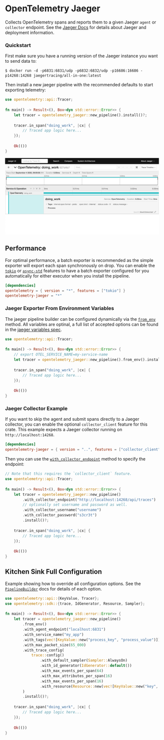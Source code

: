 # OpenTelemetry Jaeger

Collects OpenTelemetry spans and reports them to a given Jaeger `agent` or
`collector` endpoint. See the [Jaeger Docs] for details about Jaeger and
deployment information.

[Jaeger Docs]: https://www.jaegertracing.io/docs/

### Quickstart

First make sure you have a running version of the Jaeger instance you want to
send data to:

```shell
$ docker run -d -p6831:6831/udp -p6832:6832/udp -p16686:16686 -p14268:14268 jaegertracing/all-in-one:latest
```

Then install a new jaeger pipeline with the recommended defaults to start
exporting telemetry:

```rust
use opentelemetry::api::Tracer;

fn main() -> Result<(), Box<dyn std::error::Error>> {
    let tracer = opentelemetry_jaeger::new_pipeline().install()?;

    tracer.in_span("doing_work", |cx| {
        // Traced app logic here...
    });

    Ok(())
}
```

![Jaeger UI](trace.png)

## Performance

For optimal performance, a batch exporter is recommended as the simple exporter
will export each span synchronously on drop. You can enable the [`tokio`] or
[`async-std`] features to have a batch exporter configured for you automatically
for either executor when you install the pipeline.

```toml
[dependencies]
opentelemetry = { version = "*", features = ["tokio"] }
opentelemetry-jaeger = "*"
```

[`tokio`]: https://tokio.rs
[`async-std`]: https://async.rs

### Jaeger Exporter From Environment Variables

The jaeger pipeline builder can be configured dynamically via the [`from_env`]
method. All variables are optinal, a full list of accepted options can be found
in the [jaeger variables spec].

[`from_env`]: https://docs.rs/opentelemetry-jaeger/latest/opentelemetry_jaeger/struct.PipelineBuilder.html#method.from_env
[jaeger variables spec]: https://github.com/open-telemetry/opentelemetry-specification/blob/master/specification/sdk-environment-variables.md#jaeger-exporter

```rust
use opentelemetry::api::Tracer;

fn main() -> Result<(), Box<dyn std::error::Error>> {
    // export OTEL_SERVICE_NAME=my-service-name
    let tracer = opentelemetry_jaeger::new_pipeline().from_env().install()?;

    tracer.in_span("doing_work", |cx| {
        // Traced app logic here...
    });

    Ok(())
}
```

### Jaeger Collector Example

If you want to skip the agent and submit spans directly to a Jaeger collector,
you can enable the optional `collector_client` feature for this crate. This
example expects a Jaeger collector running on `http://localhost:14268`.

```toml
[dependencies]
opentelemetry-jaeger = { version = "..", features = ["collector_client"] }
```

Then you can use the [`with_collector_endpoint`] method to specify the endpoint:

[`with_collector_endpoint`]: https://docs.rs/opentelemetry-jaeger/latest/opentelemetry_jaeger/struct.PipelineBuilder.html#method.with_collector_endpoint

```rust
// Note that this requires the `collector_client` feature.
use opentelemetry::api::Tracer;

fn main() -> Result<(), Box<dyn std::error::Error>> {
    let tracer = opentelemetry_jaeger::new_pipeline()
        .with_collector_endpoint("http://localhost:14268/api/traces")
        // optionally set username and password as well.
        .with_collector_username("username")
        .with_collector_password("s3cr3t")
        .install()?;

    tracer.in_span("doing_work", |cx| {
        // Traced app logic here...
    });

    Ok(())
}
```

## Kitchen Sink Full Configuration

Example showing how to override all configuration options. See the
[`PipelineBuilder`] docs for details of each option.

[`PipelineBuilder`]: https://docs.rs/opentelemetry-jaeger/latest/opentelemetry_jaeger/struct.PipelineBuilder.html

```rust
use opentelemetry::api::{KeyValue, Tracer};
use opentelemetry::sdk::{trace, IdGenerator, Resource, Sampler};

fn main() -> Result<(), Box<dyn std::error::Error>> {
    let tracer = opentelemetry_jaeger::new_pipeline()
        .from_env()
        .with_agent_endpoint("localhost:6831")
        .with_service_name("my_app")
        .with_tags(vec![KeyValue::new("process_key", "process_value")])
        .with_max_packet_size(65_000)
        .with_trace_config(
            trace::config()
                .with_default_sampler(Sampler::AlwaysOn)
                .with_id_generator(IdGenerator::default())
                .with_max_events_per_span(64)
                .with_max_attributes_per_span(16)
                .with_max_events_per_span(16)
                .with_resource(Resource::new(vec![KeyValue::new("key", "value")])),
        )
        .install()?;

    tracer.in_span("doing_work", |cx| {
        // Traced app logic here...
    });

    Ok(())
}
```
